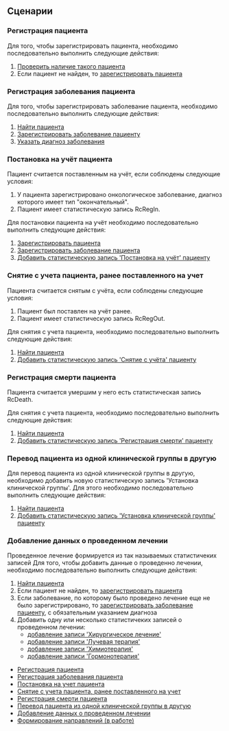 ## Сценарии

### Регистрация пациента

Для того, чтобы зарегистрировать пациента, необходимо последовательно выполнить следующие действия:

1. [Проверить наличие такого пациента](../methods/patient/search/index.md)
2. Если пациент не найден, то [зарегистрировать пациента](../methods/patient/add/index.md)

### Регистрация заболевания пациента

Для того, чтобы зарегистрировать заболевание пациента, необходимо последовательно выполнить следующие действия:

1. [Найти пациента](../methods/patient/search/index.md)
2. [Зарегистрировать заболевание пациенту](../methods/ehr/add/index.md)
2. [Указать диагноз заболевания](../methods/ehr/record/add/RcDz/index.md)

### Постановка на учёт пациента

Пациент считается поставленным на учёт, если соблюдены следующие условия:
1. У пациента зарегистрировано онкологическое заболевание, диагноз которого имеет тип "окончательный".
2. Пациент имеет статистическую запись RcRegIn.

Для постановки пациента на учёт необходимо последовательно выполнить следующие действия:
1. [Зарегистрировать пациента](newPatient/index.md)
2. [Зарегистрировать заболевание пациента](newEhr/index.md)
3. [Добавить статистическую запись 'Постановка на учёт' пациенту](../methods/patient/record/add/RcRegIn/index.md)

### Снятие с учета пациента, ранее поставленного на учет

Пациента считается снятым с учёта, если соблюдены следующие условия:
1. Пациент был поставлен на учёт ранее. <!-- todo проверить поведение системы -->
2. Пациент имеет статистическую запись RcRegOut.

Для снятия с учета пациента, необходимо последовательно выполнить следующие действия:
1. [Найти пациента](../methods/patient/search/index.md)
2. [Добавить статистическую запись 'Снятие с учёта' пациенту](../methods/patient/record/add/RcRegOut/index.md)

### Регистрация смерти пациента

Пациента считается умершим у него есть статистическая запись RcDeath.

Для снятия с учета пациента, необходимо последовательно выполнить следующие действия:
1. [Найти пациента](../methods/patient/search/index.md)
2. [Добавить статистическую запись 'Регистрация смерти' пациенту](../methods/patient/record/add/RcDeath/index.md)

### Перевод пациента из одной клинической группы в другую

Для перевод пациента из одной клинической группы в другую, необходимо добавить новую статистическую запись 'Установка клинической группы'. Для этого необходимо последовательно выполнить следующие действия:
1. [Найти пациента](../methods/patient/search/index.md)
2. [Добавить статистическую запись 'Установка клинической группы' пациенту](../methods/patient/record/add/RcClinicalGroup/index.md)

### Добавление данных о проведенном лечении

Проведенное лечение формируется из так называемых статистичеких записей
Для того, чтобы добавить данные о проведенно лечении, необходимо последовательно выполнить следующие действия:

1. [Найти пациента](../methods/patient/search/index.md)
2. Если пациент не найден, то [зарегистрировать пациента](newPatient/index.md)
2. Если заболевание, по которому было проведено лечение еще не было зарегистрировано, то [зарегистрировать заболевание пациенту](newEhr/index.md), с обязательным указанием диагноза
2. Добавить одну или несколько статистичеких записей о проведенном лечении:
    * [добавление записи 'Хирургическое лечение'](../methods/ehr/record/add/RcOper/index.md) 
    * [добавление записи 'Лучевая терапия'](../methods/ehr/record/add/RcRay/index.md) 
    * [добавление записи 'Химиотерапия'](../methods/ehr/record/add/RcChem/index.md) 
    * [добавление записи 'Гормонотерапия'](../methods/ehr/record/add/RcHorm/index.md) 

* [Регистрация пациента](newPatient/index.md)
* [Регистрация заболевания пациента](newEhr/index.md)
* [Постановка на учет пациента](RegIn/index.md)
* [Снятие с учета пациента, ранее поставленного на учет](RegOut/index.md)
* [Регистрация смерти пациента](RegDeath/index.md)
* [Перевод пациента из одной клинической группы в другую](RegClinicalGroup/index.md)
* [Добавление данных о проведенном лечении](newTreatment/index.md)
* [Формирование направлений (в работе)]()